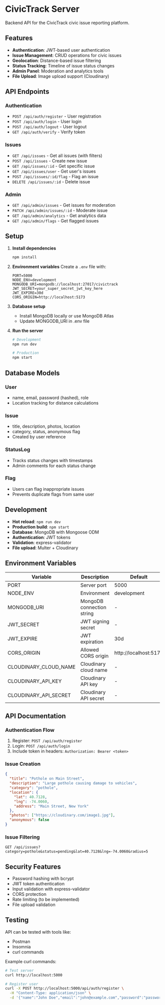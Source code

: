 # CivicTrack Server

Backend API for the CivicTrack civic issue reporting platform.

## Features

- **Authentication**: JWT-based user authentication
- **Issue Management**: CRUD operations for civic issues
- **Geolocation**: Distance-based issue filtering
- **Status Tracking**: Timeline of issue status changes
- **Admin Panel**: Moderation and analytics tools
- **File Upload**: Image upload support (Cloudinary)

## API Endpoints

### Authentication
- `POST /api/auth/register` - User registration
- `POST /api/auth/login` - User login
- `POST /api/auth/logout` - User logout
- `GET /api/auth/verify` - Verify token

### Issues
- `GET /api/issues` - Get all issues (with filters)
- `POST /api/issues` - Create new issue
- `GET /api/issues/:id` - Get specific issue
- `GET /api/issues/user` - Get user's issues
- `POST /api/issues/:id/flag` - Flag an issue
- `DELETE /api/issues/:id` - Delete issue

### Admin
- `GET /api/admin/issues` - Get issues for moderation
- `PATCH /api/admin/issues/:id` - Moderate issue
- `GET /api/admin/analytics` - Get analytics data
- `GET /api/admin/flags` - Get flagged issues

## Setup

1. **Install dependencies**
   ```bash
   npm install
   ```

2. **Environment variables**
   Create a `.env` file with:
   ```
   PORT=5000
   NODE_ENV=development
   MONGODB_URI=mongodb://localhost:27017/civictrack
   JWT_SECRET=your_super_secret_jwt_key_here
   JWT_EXPIRE=30d
   CORS_ORIGIN=http://localhost:5173
   ```

3. **Database setup**
   - Install MongoDB locally or use MongoDB Atlas
   - Update MONGODB_URI in .env file

4. **Run the server**
   ```bash
   # Development
   npm run dev
   
   # Production
   npm start
   ```

## Database Models

### User
- name, email, password (hashed), role
- Location tracking for distance calculations

### Issue
- title, description, photos, location
- category, status, anonymous flag
- Created by user reference

### StatusLog
- Tracks status changes with timestamps
- Admin comments for each status change

### Flag
- Users can flag inappropriate issues
- Prevents duplicate flags from same user

## Development

- **Hot reload**: `npm run dev`
- **Production build**: `npm start`
- **Database**: MongoDB with Mongoose ODM
- **Authentication**: JWT tokens
- **Validation**: express-validator
- **File upload**: Multer + Cloudinary

## Environment Variables

| Variable | Description | Default |
|----------|-------------|---------|
| PORT | Server port | 5000 |
| NODE_ENV | Environment | development |
| MONGODB_URI | MongoDB connection string | - |
| JWT_SECRET | JWT signing secret | - |
| JWT_EXPIRE | JWT expiration | 30d |
| CORS_ORIGIN | Allowed CORS origin | http://localhost:5173 |
| CLOUDINARY_CLOUD_NAME | Cloudinary cloud name | - |
| CLOUDINARY_API_KEY | Cloudinary API key | - |
| CLOUDINARY_API_SECRET | Cloudinary API secret | - |

## API Documentation

### Authentication Flow
1. Register: `POST /api/auth/register`
2. Login: `POST /api/auth/login`
3. Include token in headers: `Authorization: Bearer <token>`

### Issue Creation
```json
{
  "title": "Pothole on Main Street",
  "description": "Large pothole causing damage to vehicles",
  "category": "pothole",
  "location": {
    "lat": 40.7128,
    "lng": -74.0060,
    "address": "Main Street, New York"
  },
  "photos": ["https://cloudinary.com/image1.jpg"],
  "anonymous": false
}
```

### Issue Filtering
```
GET /api/issues?category=pothole&status=pending&lat=40.7128&lng=-74.0060&radius=5
```

## Security Features

- Password hashing with bcrypt
- JWT token authentication
- Input validation with express-validator
- CORS protection
- Rate limiting (to be implemented)
- File upload validation

## Testing

API can be tested with tools like:
- Postman
- Insomnia
- curl commands

Example curl commands:
```bash
# Test server
curl http://localhost:5000

# Register user
curl -X POST http://localhost:5000/api/auth/register \
  -H "Content-Type: application/json" \
  -d '{"name":"John Doe","email":"john@example.com","password":"password123"}'
``` 